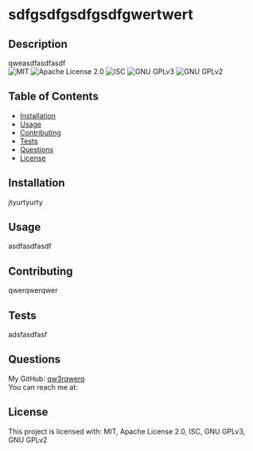 # sdfgsdfgsdfgsdfgwertwert

## Description 
qweasdfasdfasdf<br/>
![MIT](https://img.shields.io/badge/license-MIT-green) ![Apache License 2.0](https://img.shields.io/badge/license-Apache%202.0-informational) ![ISC](https://img.shields.io/badge/license-ISC-blue) ![GNU GPLv3](https://img.shields.io/badge/license-MITV3-blue) ![GNU GPLv2](https://img.shields.io/badge/license-MITV2-blue)

## Table of Contents 
* [Installation](#installation)
* [Usage](#usage)
* [Contributing](#contributing)
* [Tests](#tests)
* [Questions](#questions)
* [License](#license) 

## Installation 
jtyurtyurty

## Usage
asdfasdfasdf

## Contributing
qwerqwerqwer

## Tests
adsfasdfasf

## Questions
My GitHub: [qw3rqwerq](https://github.com/qw3rqwerq) <br/>
You can reach me at: <adsfa> 

## License 
This project is licensed with: MIT,  Apache License 2.0,  ISC,  GNU GPLv3,  GNU GPLv2 
